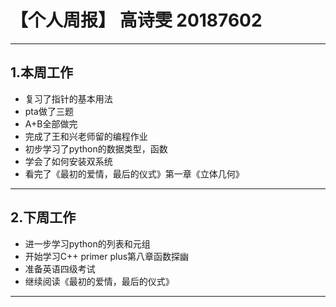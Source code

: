 # 【个人周报】 高诗雯  20187602
-------------------------------------------------
## 1.本周工作
* 复习了指针的基本用法
* pta做了三题
* A+B全部做完
* 完成了王和兴老师留的编程作业
* 初步学习了python的数据类型，函数
* 学会了如何安装双系统
* 看完了《最初的爱情，最后的仪式》第一章《立体几何》
-------------------------------------------------
## 2.下周工作
* 进一步学习python的列表和元组
* 开始学习C++ primer plus第八章函数探幽
* 准备英语四级考试
* 继续阅读《最初的爱情，最后的仪式》
-------------------------------------------------
